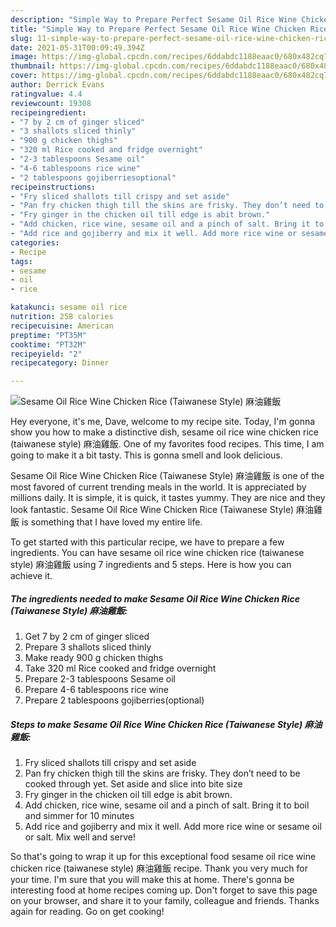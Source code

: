 ```yaml
---
description: "Simple Way to Prepare Perfect Sesame Oil Rice Wine Chicken Rice (Taiwanese Style) 麻油雞飯"
title: "Simple Way to Prepare Perfect Sesame Oil Rice Wine Chicken Rice (Taiwanese Style) 麻油雞飯"
slug: 11-simple-way-to-prepare-perfect-sesame-oil-rice-wine-chicken-rice-taiwanese-style
date: 2021-05-31T00:09:49.394Z
image: https://img-global.cpcdn.com/recipes/6ddabdc1188eaac0/680x482cq70/sesame-oil-rice-wine-chicken-rice-taiwanese-style-麻油雞飯-recipe-main-photo.jpg
thumbnail: https://img-global.cpcdn.com/recipes/6ddabdc1188eaac0/680x482cq70/sesame-oil-rice-wine-chicken-rice-taiwanese-style-麻油雞飯-recipe-main-photo.jpg
cover: https://img-global.cpcdn.com/recipes/6ddabdc1188eaac0/680x482cq70/sesame-oil-rice-wine-chicken-rice-taiwanese-style-麻油雞飯-recipe-main-photo.jpg
author: Derrick Evans
ratingvalue: 4.4
reviewcount: 19308
recipeingredient:
- "7 by 2 cm of ginger sliced"
- "3 shallots sliced thinly"
- "900 g chicken thighs"
- "320 ml Rice cooked and fridge overnight"
- "2-3 tablespoons Sesame oil"
- "4-6 tablespoons rice wine"
- "2 tablespoons gojiberriesoptional"
recipeinstructions:
- "Fry sliced shallots till crispy and set aside"
- "Pan fry chicken thigh till the skins are frisky. They don’t need to be cooked through yet. Set aside and slice into bite size"
- "Fry ginger in the chicken oil till edge is abit brown."
- "Add chicken, rice wine, sesame oil and a pinch of salt. Bring it to boil and simmer for 10 minutes"
- "Add rice and gojiberry and mix it well. Add more rice wine or sesame oil or salt. Mix well and serve!"
categories:
- Recipe
tags:
- sesame
- oil
- rice

katakunci: sesame oil rice 
nutrition: 258 calories
recipecuisine: American
preptime: "PT35M"
cooktime: "PT32M"
recipeyield: "2"
recipecategory: Dinner

---
```



![Sesame Oil Rice Wine Chicken Rice (Taiwanese Style) 麻油雞飯](https://img-global.cpcdn.com/recipes/6ddabdc1188eaac0/680x482cq70/sesame-oil-rice-wine-chicken-rice-taiwanese-style-麻油雞飯-recipe-main-photo.jpg)

Hey everyone, it's me, Dave, welcome to my recipe site. Today, I'm gonna show you how to make a distinctive dish, sesame oil rice wine chicken rice (taiwanese style) 麻油雞飯. One of my favorites food recipes. This time, I am going to make it a bit tasty. This is gonna smell and look delicious.

Sesame Oil Rice Wine Chicken Rice (Taiwanese Style) 麻油雞飯 is one of the most favored of current trending meals in the world. It is appreciated by millions daily. It is simple, it is quick, it tastes yummy. They are nice and they look fantastic. Sesame Oil Rice Wine Chicken Rice (Taiwanese Style) 麻油雞飯 is something that I have loved my entire life.




To get started with this particular recipe, we have to prepare a few ingredients. You can have sesame oil rice wine chicken rice (taiwanese style) 麻油雞飯 using 7 ingredients and 5 steps. Here is how you can achieve it.

<!--inarticleads1-->

##### The ingredients needed to make Sesame Oil Rice Wine Chicken Rice (Taiwanese Style) 麻油雞飯:

1. Get 7 by 2 cm of ginger sliced
1. Prepare 3 shallots sliced thinly
1. Make ready 900 g chicken thighs
1. Take 320 ml Rice cooked and fridge overnight
1. Prepare 2-3 tablespoons Sesame oil
1. Prepare 4-6 tablespoons rice wine
1. Prepare 2 tablespoons gojiberries(optional)




<!--inarticleads2-->

##### Steps to make Sesame Oil Rice Wine Chicken Rice (Taiwanese Style) 麻油雞飯:

1. Fry sliced shallots till crispy and set aside
1. Pan fry chicken thigh till the skins are frisky. They don’t need to be cooked through yet. Set aside and slice into bite size
1. Fry ginger in the chicken oil till edge is abit brown.
1. Add chicken, rice wine, sesame oil and a pinch of salt. Bring it to boil and simmer for 10 minutes
1. Add rice and gojiberry and mix it well. Add more rice wine or sesame oil or salt. Mix well and serve!




So that's going to wrap it up for this exceptional food sesame oil rice wine chicken rice (taiwanese style) 麻油雞飯 recipe. Thank you very much for your time. I'm sure that you will make this at home. There's gonna be interesting food at home recipes coming up. Don't forget to save this page on your browser, and share it to your family, colleague and friends. Thanks again for reading. Go on get cooking!
